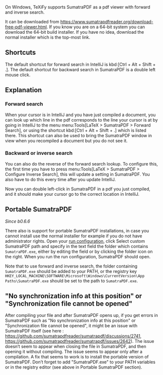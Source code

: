On Windows, TeXiFy supports SumatraPDF as a pdf viewer with forward and inverse search.

It can be downloaded from https://www.sumatrapdfreader.org/download-free-pdf-viewer.html.
If you know you are on a 64-bit system you can download the 64-bit build installer. If you have no idea, download the normal installer which is the top-most link.

## Shortcuts

The default shortcut for forward search in IntelliJ is kbd:[Ctrl + Alt + Shift + .].
The default shortcut for backward search in SumatraPDF is a double left mouse click.

## Explanation

### Forward search
When your cursor is in IntelliJ and you have just compiled a document, you can look up which line in the pdf corresponds to the line your cursor is at by going in IntelliJ to the menu menu:Tools[LaTeX > SumatraPDF > Forward Search], or using the shortcut kbd:[Ctrl + Alt + Shift + .] which is listed there.
This shortcut can also be used to bring the SumatraPDF window in view when you recompiled a document but you do not see it.

### Backward or inverse search

You can also do the reverse of the forward search lookup.
To configure this, the first time you have to press menu:Tools[LaTeX > SumatraPDF > Configure Inverse Search], this will update a setting in SumatraPDF.
You also have to do this every time after you update IntelliJ.

Now you can double left-click in SumatraPDF in a pdf you just compiled, and it should make your cursor go to the correct location in IntelliJ.

## Portable SumatraPDF
_Since b0.6.6_

There also is support for portable SumatraPDF installations, in case you cannot install use the normal installer for example if you do not have administrator rights.
Open your [run configuration](Run-configurations), click Select custom SumatraPDF path and specify in the text field the folder which contains `SumatraPDF.exe`, either by editing the field or by clicking the folder icon on the right.
When you run the run configuration, SumatraPDF should open.

Note that to use forward and inverse search, the folder containing `SumatraPDF.exe` should be added to your PATH, or the registry key `HKEY_LOCAL_MACHINE\SOFTWARE\Microsoft\Windows\CurrentVersion\App Paths\SumatraPDF.exe` should be set to the path to `SumatraPDF.exe`.

## "No synchronization info at this position" or "Synchronization file cannot be opened"
After compiling your file and after SumatraPDF opens up, if you get errors in SumatraPDF such as "No synchronization info at this position" or "Synchronization file cannot be opened", it might be an issue with SumatraPDF itself (see here : https://github.com/sumatrapdfreader/sumatrapdf/discussions/2741, https://github.com/sumatrapdfreader/sumatrapdf/issues/2642). The issue doesn’t seem to appear when closing the file in SumatraPDF, and then opening it without compiling. The issue seems to appear only after a compilation. A fix that seems to work is to install the portable version of SumatraPDF. Don’t forget to add "SumatraPDF.exe" to your PATH variables or in the registry editor (see above in Portable SumatraPDF section).
